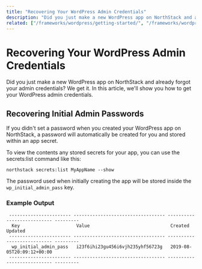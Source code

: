 ```yaml
---
title: "Recovering Your WordPress Admin Credentials"
description: "Did you just make a new WordPress app on NorthStack and already forgot your admin credentials? We get it. In this article, we'll show you how to get your WordPress admin credentials."
related: ["/frameworks/wordpress/getting-started/", "/frameworks/wordpress/"]
---
```


# Recovering Your WordPress Admin Credentials

Did you just make a new WordPress app on NorthStack and already forgot your admin credentials? We get it. In this article, we'll show you how to get your WordPress admin credentials.

## Recovering Initial Admin Passwords

If you didn't set a password when you created your WordPress app on NorthStack, a password will automatically be created for you and stored within an app secret.

To view the contents any stored secrets for your app, you can use the secrets:list command like this:

```shell
northstack secrets:list MyAppName --show
```

The password used when initially creating the app will be stored inside the `wp_initial_admin_pass` key.

### Example Output

```
 ----------------------- ---------------------------------- --------------------------- ---------
  Key                     Value                              Created                     Updated
 ----------------------- ---------------------------------- --------------------------- ---------
  wp_initial_admin_pass   i23f6ihi23gu456i6vjh235yhf56723g   2019-08-05T20:09:12+00:00
 ----------------------- ---------------------------------- --------------------------- ---------
 ```